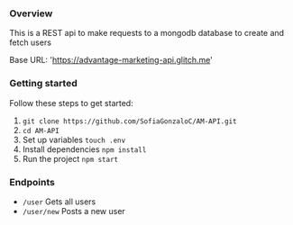 ### Overview
This is a REST api to make requests to a mongodb database to create and fetch users

Base URL: 'https://advantage-marketing-api.glitch.me'

### Getting started
Follow these steps to get started:
1. `git clone https://github.com/SofiaGonzaloC/AM-API.git`
2. `cd AM-API`
3. Set up variables
	`touch .env`
4. Install dependencies
	`npm install`
5. Run the project
	`npm start`

### Endpoints
- `/user` Gets all users
- `/user/new` Posts a new user

